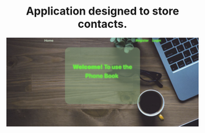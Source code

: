 <h1 align="center">Application designed to store contacts.</h1>
<img src="./readme/Home.png" alt="домашняя страничка">